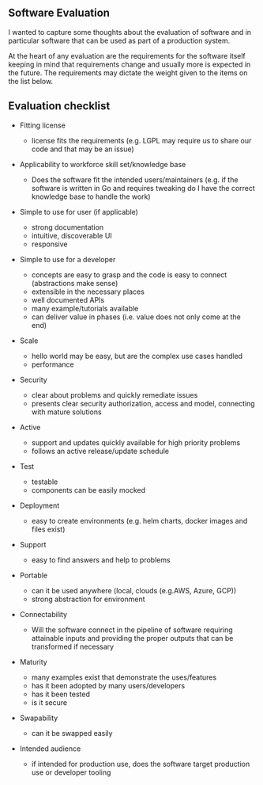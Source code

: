 ## Software Evaluation

I wanted to capture some thoughts about the evaluation of software and in particular software that can be used as part of a production system.

At the heart of any evaluation are the requirements for the software itself keeping in mind that requirements change and usually more is expected in the future. The requirements may dictate the weight given to the items on the list below.

Evaluation checklist 
--------------------

- Fitting license
  - license fits the requirements (e.g. LGPL may require us to share our code and that may be an issue)

- Applicability to workforce skill set/knowledge base
  - Does the software fit the intended users/maintainers (e.g. if the software is written in Go and requires tweaking do I have the correct knowledge base to handle the work)

- Simple to use for user (if applicable)
  - strong documentation
  - intuitive, discoverable UI
  - responsive

- Simple to use for a developer
  - concepts are easy to grasp and the code is easy to connect (abstractions make sense)
  - extensible in the necessary places
  - well documented APIs
  - many example/tutorials available
  - can deliver value in phases (i.e. value does not only come at the end)

- Scale
  - hello world may be easy, but are the complex use cases handled
  - performance

- Security
  - clear about problems and quickly remediate issues
  - presents clear security authorization, access and model, connecting with mature solutions

- Active
  - support and updates quickly available for high priority problems
  - follows an active release/update schedule  

- Test
  - testable
  - components can be easily mocked

- Deployment
  - easy to create environments (e.g. helm charts, docker images and files exist)

- Support
  - easy to find answers and help to problems

- Portable
  - can it be used anywhere (local, clouds (e.g.AWS, Azure, GCP))
  - strong abstraction for environment

- Connectability
  - Will the software connect in the pipeline of software requiring attainable inputs and providing the proper outputs that can be transformed if necessary

- Maturity
  - many examples exist that demonstrate the uses/features
  - has it been adopted by many users/developers
  - has it been tested
  - is it secure

- Swapability
  - can it be swapped easily

- Intended audience
  - if intended for production use, does the software target production use or developer tooling
